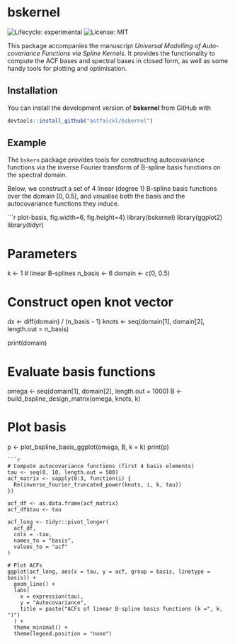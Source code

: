 
# bskernel

<!-- badges: start -->

![Lifecycle:
experimental](https://img.shields.io/badge/lifecycle-experimental-orange.svg)
![License: MIT](https://img.shields.io/badge/license-MIT-blue.svg)

<!-- badges: end -->

This package accompanies the manuscript *Universal Modelling of
Auto-covariance Functions via Spline Kernels*. It provides the
functionality to compute the ACF bases and spectral bases in closed
form, as well as some handy tools for plotting and optimisation.

## Installation

You can install the development version of **bskernel** from GitHub with

``` r
devtools::install_github("astfalckl/bskernel")
```

## Example

The `bskern` package provides tools for constructing autocovariance
functions via the inverse Fourier transform of B-spline basis functions
on the spectral domain.

Below, we construct a set of 4 linear (degree 1) B-spline basis
functions over the domain $[0, 0.5]$, and visualise both the basis and
the autocovariance functions they induce.

\`\`\`r plot-basis, fig.width=6, fig.height=4} library(bskernel)
library(ggplot2) library(tidyr)

# Parameters

k \<- 1 \# linear B-splines n_basis \<- 6 domain \<- c(0, 0.5)

# Construct open knot vector

dx \<- diff(domain) / (n_basis - 1) knots \<- seq(domain\[1\],
domain\[2\], length.out = n_basis)

print(domain)

# Evaluate basis functions

omega \<- seq(domain\[1\], domain\[2\], length.out = 1000) B \<-
build_bspline_design_matrix(omega, knots, k)

# Plot basis

p \<- plot_bspline_basis_ggplot(omega, B, k = k) print(p)


    ```r
    # Compute autocovariance functions (first 4 basis elements)
    tau <- seq(0, 10, length.out = 500)
    acf_matrix <- sapply(0:3, function(i) {
      Re(inverse_fourier_truncated_power(knots, i, k, tau))
    })

    acf_df <- as.data.frame(acf_matrix)
    acf_df$tau <- tau

    acf_long <- tidyr::pivot_longer(
      acf_df,
      cols = -tau,
      names_to = "basis",
      values_to = "acf"
    )

    # Plot ACFs
    ggplot(acf_long, aes(x = tau, y = acf, group = basis, linetype = basis)) +
      geom_line() +
      labs(
        x = expression(tau),
        y = "Autocovariance",
        title = paste("ACFs of linear B-spline basis functions (k =", k, ")")
      ) +
      theme_minimal() +
      theme(legend.position = "none")
